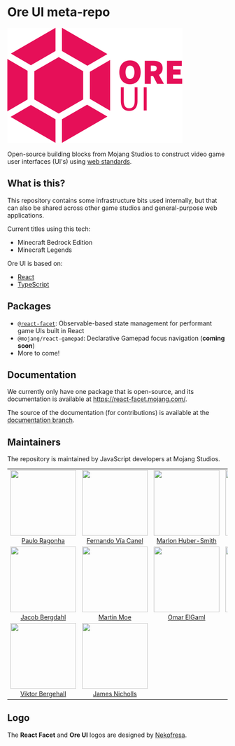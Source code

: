 # Ore UI meta-repo

<img src="logo.png" width="400px" />

Open-source building blocks from Mojang Studios to construct video game user interfaces (UI's) using [web standards](https://coherent-labs.com/products/coherent-gameface/).

## What is this?

This repository contains some infrastructure bits used internally, but that can also be shared across other game studios and general-purpose web applications.

Current titles using this tech:

- Minecraft Bedrock Edition
- Minecraft Legends

Ore UI is based on:

- [React](https://reactjs.org/)
- [TypeScript](https://www.typescriptlang.org/)

## Packages

- [`@react-facet`](packages/@react-facet): Observable-based state management for performant game UIs built in React
- `@mojang/react-gamepad`: Declarative Gamepad focus navigation (**coming soon**)
- More to come!

## Documentation

We currently only have one package that is open-source, and its documentation is available at https://react-facet.mojang.com/.

The source of the documentation (for contributions) is available at the [documentation branch](https://github.com/Mojang/ore-ui/tree/documentation).

## Maintainers

The repository is maintained by JavaScript developers at Mojang Studios.

<table>
  <tbody>
    <tr>
      <td align="center" valign="top">
        <img width="150" height="150" src="https://github.com/pirelenito.png?s=150">
        <br />
        <a href="https://github.com/pirelenito">Paulo Ragonha</a>
      </td>
      <td align="center" valign="top">
        <img width="150" height="150" src="https://github.com/xaviervia.png?s=150">
        <br />
        <a href="https://github.com/xaviervia">Fernando Vía Canel</a>
      </td>
      <td align="center" valign="top">
        <img width="150" height="150" src="https://github.com/marlonicus.png?s=150">
        <br />
        <a href="https://github.com/marlonicus">Marlon Huber-Smith</a>
      </td>
      <td align="center" valign="top">
        <img width="150" height="150" src="https://github.com/hebbeh.png?s=150">
        <br />
        <a href="https://github.com/hebbeh">Anna Päärni</a>
      </td>
     </tr>
    <tr>
      <td align="center" valign="top">
        <img width="150" height="150" src="https://github.com/jacobbergdahl.png?s=150">
        <br />
        <a href="https://github.com/jacobbergdahl">Jacob Bergdahl</a>
      </td>
      <td align="center" valign="top">
        <img width="150" height="150" src="https://github.com/MartinMoe.png?s=150">
        <br />
        <a href="https://github.com/MartinMoe">Martin Moe</a>
      </td>
      <td align="center" valign="top">
        <img width="150" height="150" src="https://github.com/Shenato.png?s=150">
        <br />
        <a href="https://github.com/Shenato">Omar ElGaml</a>
      </td>
      <td align="center" valign="top">
        <img width="150" height="150" src="https://github.com/AdamRamberg.png?s=150">
        <br />
        <a href="https://github.com/AdamRamberg">Adam Ramberg</a>
      </td>
     </tr>
    <tr>
      <td align="center" valign="top">
        <img width="150" height="150" src="https://github.com/vb.png?s=150">
        <br />
        <a href="https://github.com/vb">Viktor Bergehall</a>
      </td>
      <td align="center" valign="top">
        <img width="150" height="150" src="https://github.com/ja-ni.png?s=150">
        <br />
        <a href="https://github.com/ja-ni">James Nicholls</a>
      </td>
     </tr>
  </tbody>
</table>

## Logo

The **React Facet** and **Ore UI** logos are designed by [Nekofresa](https://twitter.com/nekofresa).
